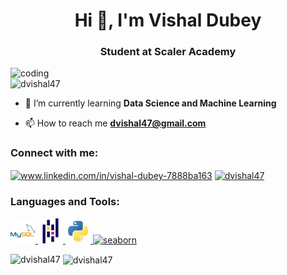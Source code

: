 <h1 align="center">Hi 👋, I'm Vishal Dubey</h1>
<h3 align="center">Student at Scaler Academy</h3>
<img align = "right" alt="coding" width="600" src="https://miro.medium.com/v2/resize:fit:679/1*mY7-_HseAw99fBS9Cb3tSw.gif">

<p align="left"> <img src="https://komarev.com/ghpvc/?username=dvishal47&label=Profile%20views&color=0e75b6&style=flat" alt="dvishal47" /> </p>

- 🌱 I’m currently learning **Data Science and Machine Learning**

- 📫 How to reach me **dvishal47@gmail.com**

<h3 align="left">Connect with me:</h3>
<p align="left">
<a href="https://linkedin.com/in/www.linkedin.com/in/dvishal47" target="blank"><img align="center" src="https://raw.githubusercontent.com/rahuldkjain/github-profile-readme-generator/master/src/images/icons/Social/linked-in-alt.svg" alt="www.linkedin.com/in/vishal-dubey-7888ba163" height="30" width="40" /></a>
<a href="https://www.leetcode.com/dvishal47" target="blank"><img align="center" src="https://raw.githubusercontent.com/rahuldkjain/github-profile-readme-generator/master/src/images/icons/Social/leet-code.svg" alt="dvishal47" height="30" width="40" /></a>
</p>

<h3 align="left">Languages and Tools:</h3>
<p align="left"> <a href="https://www.mysql.com/" target="_blank" rel="noreferrer"> <img src="https://raw.githubusercontent.com/devicons/devicon/master/icons/mysql/mysql-original-wordmark.svg" alt="mysql" width="40" height="40"/> </a> <a href="https://pandas.pydata.org/" target="_blank" rel="noreferrer"> <img src="https://raw.githubusercontent.com/devicons/devicon/2ae2a900d2f041da66e950e4d48052658d850630/icons/pandas/pandas-original.svg" alt="pandas" width="40" height="40"/> </a> <a href="https://www.python.org" target="_blank" rel="noreferrer"> <img src="https://raw.githubusercontent.com/devicons/devicon/master/icons/python/python-original.svg" alt="python" width="40" height="40"/> </a> <a href="https://seaborn.pydata.org/" target="_blank" rel="noreferrer"> <img src="https://seaborn.pydata.org/_images/logo-mark-lightbg.svg" alt="seaborn" width="40" height="40"/> </a> </p>

<p><img align="left" src="https://github-readme-stats.vercel.app/api/top-langs?username=dvishal47&show_icons=true&locale=en&layout=compact" alt="dvishal47" /></p>

<p>&nbsp;<img align="center" src="https://github-readme-stats.vercel.app/api?username=dvishal47&show_icons=true&locale=en" alt="dvishal47" /></p>
